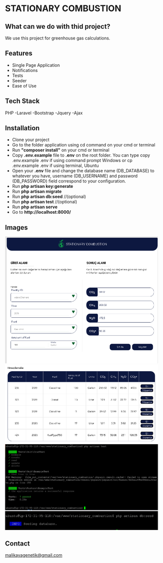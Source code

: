# STATIONARY COMBUSTION

## What can we do with thid project?
We use this project for greenhouse gas calculations.

## Features
- Single Page Application 
- Notifications
- Tests
- Seeder
- Ease of Use

## Tech Stack

PHP
-Laravel
-Bootstrap
-Jquery
-Ajax


## Installation
- Clone your project
- Go to the folder application using cd command on your cmd or terminal
- Run **"composer install"** on your cmd or terminal
- Copy **.env.example** file to **.env** on the root folder. You can type copy .env.example .env if using command prompt Windows or cp .env.example .env if using terminal, Ubuntu
- Open your **.env** file and change the database name (DB_DATABASE) to whatever you have, username (DB_USERNAME) and password (DB_PASSWORD) field correspond to your configuration.
- Run **php artisan key:generate**
- Run **php artisan migrate**
- Run **php artisan db:seed**  //(optional)
- Run **php artisan test** //(optional)
- Run **php artisan serve**
- Go to **http://localhost:8000/**

## Images
![Input area](/assets/GHGP1.PNG)
![Datatable](/assets/GHGP2.PNG)
![Tests](/assets/Tests.PNG)
![Seeder](/assets/seeder.PNG)


## Contact
malikayagenetik@gmail.com